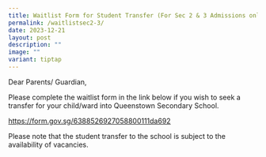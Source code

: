 ```yaml
---
title: Waitlist Form for Student Transfer (For Sec 2 & 3 Admissions only)
permalink: /waitlistsec2-3/
date: 2023-12-21
layout: post
description: ""
image: ""
variant: tiptap
---
```

<p>Dear Parents/ Guardian,</p>
<p></p>
<p>Please complete the waitlist form in the link below if you wish to seek
a transfer for your child/ward into Queenstown Secondary School. &nbsp;</p>
<p><a href="https://form.gov.sg/6388526927058800111da692" rel="noopener noreferrer nofollow" target="_blank">https://form.gov.sg/6388526927058800111da692</a>
</p>
<p></p>
<p>Please note that the student transfer to the school is subject to the
availability of vacancies.&nbsp;</p>